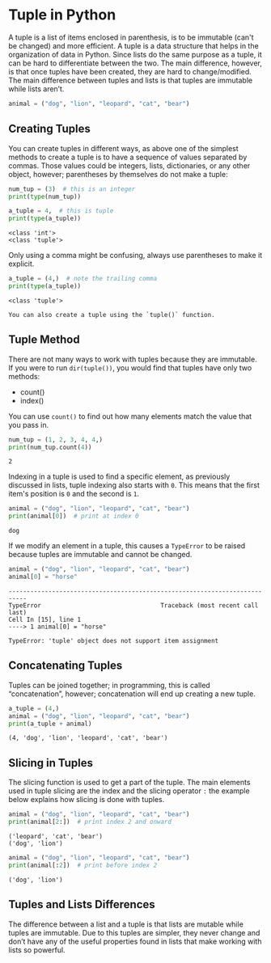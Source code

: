 # Tuple in Python

A tuple is a list of items enclosed in parenthesis, is to be immutable (can't be changed) and more efficient. A tuple is a data structure that helps in the organization of data in Python. Since lists do the same purpose as a tuple, it can be hard to differentiate between the two. The main difference, however, is that once tuples have been created, they are hard to change/modified. The main difference between tuples and lists is that tuples are immutable while lists aren’t.

```py
animal = ("dog", "lion", "leopard", "cat", "bear")
```

## Creating Tuples

You can create tuples in different ways, as above one of the simplest methods to create a tuple is to have a sequence of values separated by commas. Those values could be integers, lists, dictionaries, or any other object, however; parentheses by themselves do not make a tuple:

```py
num_tup = (3)  # this is an integer
print(type(num_tup))

a_tuple = 4,  # this is tuple
print(type(a_tuple))
```

```console
<class 'int'>
<class 'tuple'>
```

Only using a comma might be confusing, always use parentheses to make it explicit.

```py
a_tuple = (4,)  # note the trailing comma
print(type(a_tuple))
```

```console
<class 'tuple'>
```

```{Note}
You can also create a tuple using the `tuple()` function.
```

## Tuple Method

There are not many ways to work with tuples because they are immutable. If you were to run `dir(tuple())`, you would find that tuples have only two methods:

- count()
- index()

You can use `count()` to find out how many elements match the value that you pass in.

```py
num_tup = (1, 2, 3, 4, 4,)
print(num_tup.count(4))
```

```console
2
```

Indexing in a tuple is used to find a specific element, as previously discussed in lists, tuple indexing also starts with `0`. This means that the first item's position is `0` and the second is `1`.

```py
animal = ("dog", "lion", "leopard", "cat", "bear")
print(animal[0])  # print at index 0
```

```console
dog
```

If we modify an element in a tuple, this causes a `TypeError` to be raised because tuples are immutable and cannot be changed.

```py
animal = ("dog", "lion", "leopard", "cat", "bear")
animal[0] = "horse"
```

```console
---------------------------------------------------------------------------
TypeError                                 Traceback (most recent call last)
Cell In [15], line 1
----> 1 animal[0] = "horse"

TypeError: 'tuple' object does not support item assignment
```

## Concatenating Tuples

Tuples can be joined together; in programming, this is called “concatenation”, however; concatenation will end up creating a new tuple.

```py
a_tuple = (4,)
animal = ("dog", "lion", "leopard", "cat", "bear")
print(a_tuple + animal)
```

```console
(4, 'dog', 'lion', 'leopard', 'cat', 'bear')
```

## Slicing in Tuples

The slicing function is used to get a part of the tuple. The main elements used in tuple slicing are the index and the slicing operator `:` the example below explains how slicing is done with tuples.

```py
animal = ("dog", "lion", "leopard", "cat", "bear")
print(animal[2:])  # print index 2 and onward
```

```console
('leopard', 'cat', 'bear')
('dog', 'lion')
```

```py
animal = ("dog", "lion", "leopard", "cat", "bear")
print(animal[:2])  # print before index 2
```

```console
('dog', 'lion')
```

## Tuples and Lists Differences

The difference between a list and a tuple is that lists are mutable while tuples are immutable. Due to this tuples are simpler, they never change and don’t have any of the useful properties found in lists that make working with lists so powerful.
